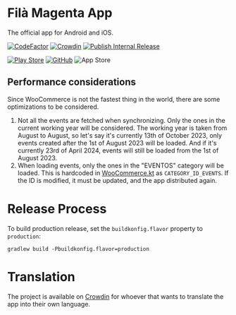 # Filà Magenta App
The official app for Android and iOS.

[![CodeFactor](https://www.codefactor.io/repository/github/filamagenta/app/badge)](https://www.codefactor.io/repository/github/filamagenta/app)
[![Crowdin](https://badges.crowdin.net/fila-magenta-app/localized.svg)](https://crowdin.com/project/fila-magenta-app)
[![Publish Internal Release](https://github.com/FilaMagenta/App/actions/workflows/internal-release.yml/badge.svg)](https://github.com/FilaMagenta/App/actions/workflows/internal-release.yml)

[![Play Store](https://img.shields.io/badge/Play_Store-Internal_Testing-yellow?logo=googleplay)](https://play.google.com/store/apps/details?id=com.arnyminerz.filamagenta.android)
[![GitHub](https://img.shields.io/badge/GitHub-Development_Build-yellow?logo=github)](https://github.com/FilaMagenta/App/releases/tag/development)
![App Store](https://img.shields.io/badge/App_Store-Not_Available-red?logo=appstore)

## Performance considerations
Since WooCommerce is not the fastest thing in the world, there are some optimizations to be considered.
1. Not all the events are fetched when synchronizing.
   Only the ones in the current working year will be considered.
   The working year is taken from August to August, so let's say it's currently 13th of October 2023, only events
   created after the 1st of August 2023 will be loaded.
   And if it's currently 23rd of April 2024, events will still be loaded from the 1st of August 2023.
2. When loading events, only the ones in the "EVENTOS" category will be loaded.
   This is hardcoded in [WooCommerce.kt](/shared/src/commonMain/kotlin/com/arnyminerz/filamagenta/network/woo/WooCommerce.kt)
   as `CATEGORY_ID_EVENTS`.
   If the ID is modified, it must be updated, and the app distributed again.

# Release Process
To build production release, set the `buildkonfig.flavor` property to `production`:
```shell
gradlew build -Pbuildkonfig.flavor=production
```

# Translation
The project is available on [Crowdin](https://crowdin.com/project/fila-magenta-app) for whoever that wants to translate
the app into their own language.

